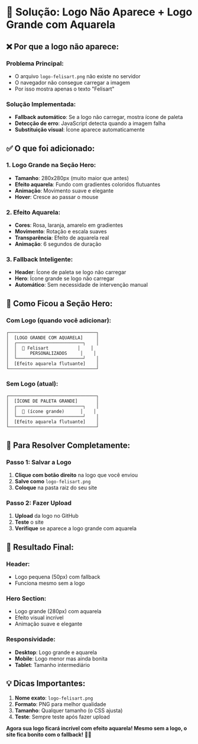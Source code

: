 # 🔧 Solução: Logo Não Aparece + Logo Grande com Aquarela

## ❌ **Por que a logo não aparece:**

### **Problema Principal:**
- O arquivo `logo-felisart.png` não existe no servidor
- O navegador não consegue carregar a imagem
- Por isso mostra apenas o texto "Felisart"

### **Solução Implementada:**
- **Fallback automático**: Se a logo não carregar, mostra ícone de paleta
- **Detecção de erro**: JavaScript detecta quando a imagem falha
- **Substituição visual**: Ícone aparece automaticamente

## ✅ **O que foi adicionado:**

### **1. Logo Grande na Seção Hero:**
- **Tamanho**: 280x280px (muito maior que antes)
- **Efeito aquarela**: Fundo com gradientes coloridos flutuantes
- **Animação**: Movimento suave e elegante
- **Hover**: Cresce ao passar o mouse

### **2. Efeito Aquarela:**
- **Cores**: Rosa, laranja, amarelo em gradientes
- **Movimento**: Rotação e escala suaves
- **Transparência**: Efeito de aquarela real
- **Animação**: 6 segundos de duração

### **3. Fallback Inteligente:**
- **Header**: Ícone de paleta se logo não carregar
- **Hero**: Ícone grande se logo não carregar
- **Automático**: Sem necessidade de intervenção manual

## 🎨 **Como Ficou a Seção Hero:**

### **Com Logo (quando você adicionar):**
```
┌─────────────────────────────────┐
│  [LOGO GRANDE COM AQUARELA]     │
│  ┌─────────────────────────┐    │
│  │  🦒 Felisart           │    │
│  │     PERSONALIZADOS     │    │
│  └─────────────────────────┘    │
│  [Efeito aquarela flutuante]    │
└─────────────────────────────────┘
```

### **Sem Logo (atual):**
```
┌─────────────────────────────────┐
│  [ÍCONE DE PALETA GRANDE]       │
│  ┌─────────────────────────┐    │
│  │  🎨 (ícone grande)      │    │
│  └─────────────────────────┘    │
│  [Efeito aquarela flutuante]    │
└─────────────────────────────────┘
```

## 🚀 **Para Resolver Completamente:**

### **Passo 1: Salvar a Logo**
1. **Clique com botão direito** na logo que você enviou
2. **Salve como** `logo-felisart.png`
3. **Coloque** na pasta raiz do seu site

### **Passo 2: Fazer Upload**
1. **Upload** da logo no GitHub
2. **Teste** o site
3. **Verifique** se aparece a logo grande com aquarela

## 🎯 **Resultado Final:**

### **Header:**
- Logo pequena (50px) com fallback
- Funciona mesmo sem a logo

### **Hero Section:**
- Logo grande (280px) com aquarela
- Efeito visual incrível
- Animação suave e elegante

### **Responsividade:**
- **Desktop**: Logo grande e aquarela
- **Mobile**: Logo menor mas ainda bonita
- **Tablet**: Tamanho intermediário

## 💡 **Dicas Importantes:**

1. **Nome exato**: `logo-felisart.png`
2. **Formato**: PNG para melhor qualidade
3. **Tamanho**: Qualquer tamanho (o CSS ajusta)
4. **Teste**: Sempre teste após fazer upload

**Agora sua logo ficará incrível com efeito aquarela! Mesmo sem a logo, o site fica bonito com o fallback!** 🎨✨
